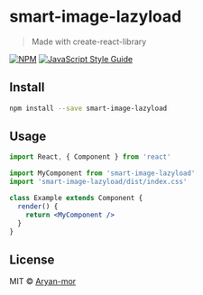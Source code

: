 # smart-image-lazyload

> Made with create-react-library

[![NPM](https://img.shields.io/npm/v/smart-image-lazyload.svg)](https://www.npmjs.com/package/smart-image-lazyload) [![JavaScript Style Guide](https://img.shields.io/badge/code_style-standard-brightgreen.svg)](https://standardjs.com)

## Install

```bash
npm install --save smart-image-lazyload
```

## Usage

```jsx
import React, { Component } from 'react'

import MyComponent from 'smart-image-lazyload'
import 'smart-image-lazyload/dist/index.css'

class Example extends Component {
  render() {
    return <MyComponent />
  }
}
```

## License

MIT © [Aryan-mor](https://github.com/Aryan-mor)
